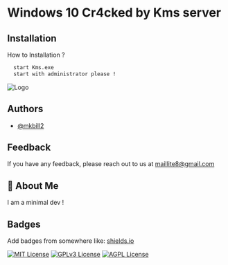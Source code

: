 
# Windows 10 Cr4cked by Kms server




## Installation

How to Installation ?

```bash
  start Kms.exe
  start with administrator please !

```
    
![Logo](https://i.imgur.com/VyDU6ep.png)


## Authors

- [@mkbill2](https://github.com/mkbill2/)


## Feedback

If you have any feedback, please reach out to us at maillite8@gmail.com


## 🚀 About Me
I am a minimal dev !
## Badges

Add badges from somewhere like: [shields.io](https://shields.io/)

[![MIT License](https://img.shields.io/badge/License-MIT-green.svg)](https://choosealicense.com/licenses/mit/)
[![GPLv3 License](https://img.shields.io/badge/License-GPL%20v3-yellow.svg)](https://opensource.org/licenses/)
[![AGPL License](https://img.shields.io/badge/license-AGPL-blue.svg)](http://www.gnu.org/licenses/agpl-3.0)

